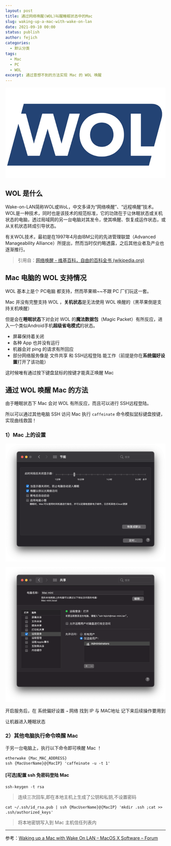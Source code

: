 ```yaml
---
layout: post
title: 通过网络唤醒(WOL)叫醒睡眠状态中的Mac
slug: waking-up-a-mac-with-wake-on-lan
date: 2021-09-10 00:00
status: publish
author: fejich
categories: 
  - 默认分类
tags: 
  - Mac
  - PC
  - WOL
excerpt: 通过意想不到的方法实现 Mac 的 WOL 唤醒
---
```


![WOL](通过网络唤醒WOL叫醒睡眠状态中的Mac.assets/WOL.png)

## WOL 是什么

Wake-on-LAN简称WOL或WoL，中文多译为“网络唤醒”、“远程唤醒”技术。WOL是一种技术，同时也是该技术的规范标准，它的功效在于让休眠状态或关机状态的电脑，透过局域网的另一台电脑对其发令，使其唤醒、恢复成运作状态，或从关机状态转成引导状态。

有关WOL技术，最初是在1997年4月由IBM公司的先进管理联盟（Advanced Manageability Alliance）所提出，然而当时仅约略透露，之后其他业者及产业也逐渐推行。

> 引用自：[网络唤醒 - 维基百科，自由的百科全书 (wikipedia.org)](https://zh.wikipedia.org/wiki/網路喚醒)



## Mac 电脑的 WOL 支持情况

WOL 基本上是个 PC电脑 都支持，然而苹果嘛~~不跟 PC 厂们玩这一套。

Mac 并没有完整支持 WOL ，**关机状态**是无法使用 WOL 唤醒的（黑苹果倒是支持关机唤醒）

但是会在**睡眠状态**下对会对 WOL 的**魔法数据包**（Magic Packet）有所反应，进入一个类似Android手机**超级省电模式**的状态。

+ 屏幕保持着关闭
+ 各种 App 也并没有运行
+ 机器会对 ping 的请求有所回应
+ 部分网络服务像是 文件共享 和 SSH远程登陆 能工作（前提是你在**系统偏好设置**打开了该功能）

这时候唯有通过按下键盘鼠标的按键才能真正唤醒 Mac 



## 通过 WOL 唤醒 Mac 的方法

由于睡眠状态下 Mac 会对 WOL 有所反应，而且可以进行 SSH远程登陆。

所以可以通过其他电脑 SSH 访问 Mac 执行 `caffeinate` 命令模拟鼠标键盘按键，实现曲线救国！

### 1）Mac 上的设置

![节能](通过网络唤醒WOL叫醒睡眠状态中的Mac.assets/节能.png)

![开启SSH](通过网络唤醒WOL叫醒睡眠状态中的Mac.assets/开启SSH.png)

开启服务后，在 系统偏好设置 `→` 网络 找到 IP 与 MAC地址 记下来后续操作要用到

让机器进入睡眠状态

### 2）其他电脑执行命令唤醒 Mac

于另一台电脑上，执行以下命令即可唤醒 Mac ！

```shell
etherwake {Mac_MAC_ADDRESS}
ssh {MacUserName}@{MacIP} 'caffeinate -u -t 1'
```



#### [可选]配置 ssh 免密码登陆 Mac

```shell
ssh-keygen -t rsa
```

>连续三次回车,即在本地主机上生成了公钥和私钥,不设置密码

```shell
cat ~/.ssh/id_rsa.pub | ssh {MacUserName}@{MacIP} 'mkdir .ssh ;cat >> .ssh/authorized_keys'
```

>将本地密钥写入到 Mac 主机信任列表内



---

参考：[Waking up a Mac with Wake On LAN – MacOS X Software – Forum](https://www.tweaking4all.com/forum/macos-x-software/waking-up-a-mac-with-wake-on-lan/)